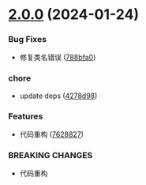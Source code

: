 # [2.0.0](https://github.com/pansyjs/react-fullscreen/compare/v1.2.0...v2.0.0) (2024-01-24)


### Bug Fixes

* 修复类名错误 ([788bfa0](https://github.com/pansyjs/react-fullscreen/commit/788bfa0848443f41d1c3e3d6722095226a3df769))


### chore

* update deps ([4278d98](https://github.com/pansyjs/react-fullscreen/commit/4278d9859e78fab9fe7ed3dfd369ec958edeb889))


### Features

* 代码重构 ([7628827](https://github.com/pansyjs/react-fullscreen/commit/7628827d18abe0345b4c92ee26e1ab5f69fadfeb))


### BREAKING CHANGES

* 代码重构
